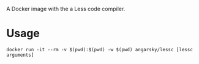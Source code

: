 A Docker image with the a Less code compiler.

# Usage

```
docker run -it --rm -v $(pwd):$(pwd) -w $(pwd) angarsky/lessc [lessc arguments]
```
